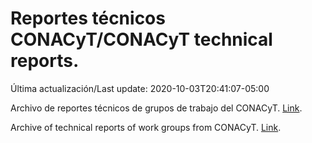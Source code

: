 # Reportes técnicos CONACyT/CONACyT technical reports.

Última actualización/Last update: 2020-10-03T20:41:07-05:00

Archivo de reportes técnicos de grupos de trabajo del CONACyT. [Link](https://coronavirus.conacyt.mx/productos/index.html).

Archive of technical reports of work groups from CONACyT. [Link](https://coronavirus.conacyt.mx/productos/index.html).
